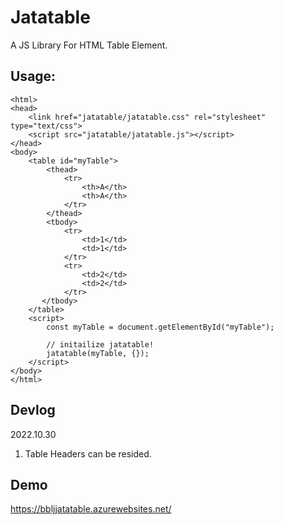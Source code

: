# Jatatable
A JS Library For HTML Table Element.

## Usage:
```
<html>
<head>
    <link href="jatatable/jatatable.css" rel="stylesheet" type="text/css">
    <script src="jatatable/jatatable.js"></script>
</head>
<body>
    <table id="myTable">
        <thead>
            <tr>
                <th>A</th>
                <th>A</th>
            </tr>
        </thead>
        <tbody>
            <tr>
                <td>1</td>
                <td>1</td>
            </tr>
            <tr>
                <td>2</td>
                <td>2</td>
            </tr>
       </tbody>
    </table>
    <script>
        const myTable = document.getElementById("myTable");
        
        // initailize jatatable!
        jatatable(myTable, {});
    </script>
</body>
</html>
```

## Devlog
2022.10.30
1. Table Headers can be resided.

## Demo
https://bbljjatatable.azurewebsites.net/
